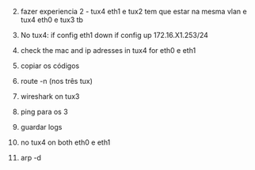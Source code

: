 2. fazer experiencia 2 - tux4 eth1 e tux2 tem que estar na mesma vlan e tux4 eth0 e tux3 tb
3. No tux4: if config eth1 down
            if config up 172.16.X1.253/24

5. check the mac and ip adresses in tux4 for eth0 e eth1
6. copiar os códigos
7. route -n (nos três tux)
8. wireshark on tux3
9. ping para os 3
10. guardar logs
11. no tux4 on both eth0 e eth1 
12. arp -d